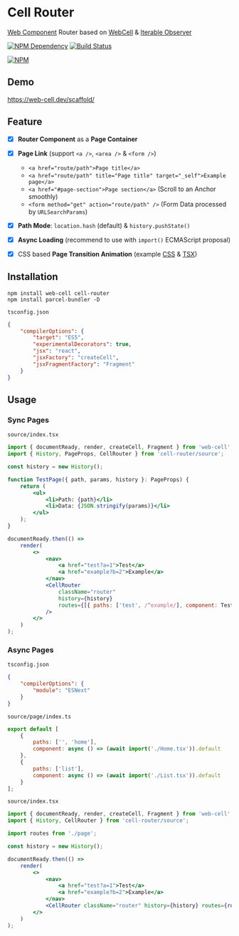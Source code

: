 # Cell Router

[Web Component][1] Router based on [WebCell][2] & [Iterable Observer][3]

[![NPM Dependency](https://david-dm.org/EasyWebApp/cell-router.svg)][4]
[![Build Status](https://travis-ci.com/EasyWebApp/cell-router.svg?branch=master)][5]

[![NPM](https://nodei.co/npm/cell-router.png?downloads=true&downloadRank=true&stars=true)][6]

## Demo

https://web-cell.dev/scaffold/

## Feature

-   [x] **Router Component** as a **Page Container**

-   [x] **Page Link** (support `<a />`, `<area />` & `<form />`)

    -   `<a href="route/path">Page title</a>`
    -   `<a href="route/path" title="Page title" target="_self">Example page</a>`
    -   `<a href="#page-section">Page section</a>` (Scroll to an Anchor smoothly)
    -   `<form method="get" action="route/path" />` (Form Data processed by `URLSearchParams`)

-   [x] **Path Mode**: `location.hash` (default) & `history.pushState()`

-   [x] **Async Loading** (recommend to use with `import()` ECMAScript proposal)

-   [x] CSS based **Page Transition Animation** (example [CSS][7] & [TSX][8])

## Installation

```shell
npm install web-cell cell-router
npm install parcel-bundler -D
```

`tsconfig.json`

```json
{
    "compilerOptions": {
        "target": "ES5",
        "experimentalDecorators": true,
        "jsx": "react",
        "jsxFactory": "createCell",
        "jsxFragmentFactory": "Fragment"
    }
}
```

## Usage

### Sync Pages

`source/index.tsx`

```jsx
import { documentReady, render, createCell, Fragment } from 'web-cell';
import { History, PageProps, CellRouter } from 'cell-router/source';

const history = new History();

function TestPage({ path, params, history }: PageProps) {
    return (
        <ul>
            <li>Path: {path}</li>
            <li>Data: {JSON.stringify(params)}</li>
        </ul>
    );
}

documentReady.then(() =>
    render(
        <>
            <nav>
                <a href="test?a=1">Test</a>
                <a href="example?b=2">Example</a>
            </nav>
            <CellRouter
                className="router"
                history={history}
                routes={[{ paths: ['test', /^example/], component: TestPage }]}
            />
        </>
    )
);
```

### Async Pages

`tsconfig.json`

```json
{
    "compilerOptions": {
        "module": "ESNext"
    }
}
```

`source/page/index.ts`

```javascript
export default [
    {
        paths: ['', 'home'],
        component: async () => (await import('./Home.tsx')).default
    },
    {
        paths: ['list'],
        component: async () => (await import('./List.tsx')).default
    }
];
```

`source/index.tsx`

```jsx
import { documentReady, render, createCell, Fragment } from 'web-cell';
import { History, CellRouter } from 'cell-router/source';

import routes from './page';

const history = new History();

documentReady.then(() =>
    render(
        <>
            <nav>
                <a href="test?a=1">Test</a>
                <a href="example?b=2">Example</a>
            </nav>
            <CellRouter className="router" history={history} routes={routes} />
        </>
    )
);
```

[1]: https://www.webcomponents.org/
[2]: https://web-cell.dev/
[3]: https://web-cell.dev/iterable-observer/
[4]: https://david-dm.org/EasyWebApp/cell-router
[5]: https://travis-ci.com/EasyWebApp/cell-router
[6]: https://nodei.co/npm/cell-router/
[7]: https://github.com/EasyWebApp/cell-router/blob/v2/test/source/index.less#L5
[8]: https://github.com/EasyWebApp/cell-router/blob/v2/test/source/page/index.tsx#L12
